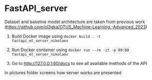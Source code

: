 # FastAPI_server

Dataset and baseline model architecture are taken from previous work (https://github.com/ol3gka/OTUS_Machine-Learning.-Advanced_2023)

1) Build Docker image using `docker build . -t fastapi_ml_server_nikolaev`

2) Run Docker container using `docker run --rm -it -p 80:80 fastapi_ml_server_nikolaev`

3) Go to http://127.0.0.1:80/docs to see all available methods of the API

In pictures folder screens how server works are presented
